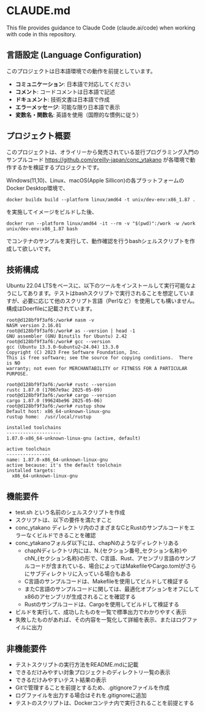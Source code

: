 # CLAUDE.md

This file provides guidance to Claude Code (claude.ai/code) when working with code in this repository.

## 言語設定 (Language Configuration)

このプロジェクトは日本語環境での動作を前提としています。

- **コミュニケーション**: 日本語で対応してください
- **コメント**: コードコメントは日本語で記述
- **ドキュメント**: 技術文書は日本語で作成
- **エラーメッセージ**: 可能な限り日本語で表示
- **変数名・関数名**: 英語を使用（国際的な慣例に従う）

## プロジェクト概要
このプロジェクトは、オライリーから発売されている並行プログラミング入門のサンプルコード
https://github.com/oreilly-japan/conc_ytakano が各環境で動作するかを検証するプロジェクトです。

Windows(11,10)、Linux、macOS(Apple Sillicon)の各プラットフォームのDocker Desktop環境で、

```
docker buildx build --platform linux/amd64 -t univ/dev-env:x86_1.87 .
```

を実施してイメージをビルドした後、

```
docker run --platform linux/amd64 -it --rm -v "$(pwd)":/work -w /work univ/dev-env:x86_1.87 bash
```

でコンテナのサンプルを実行して、動作確認を行うbashシェルスクリプトを作成して欲しいです。


## 技術構成

Ubuntu 22.04 LTSをベースに、以下のツールをインストールして実行可能なようにしてあります。テストはbashスクリプトで実行されることを想定していますが、必要に応じて他のスクリプト言語（Perlなど）を使用しても構いません。構成はDoerfileに記載されています。

```
root@d128bf9f3af6:/work# nasm -v
NASM version 2.16.01
root@d128bf9f3af6:/work# as --version | head -1
GNU assembler (GNU Binutils for Ubuntu) 2.42
root@d128bf9f3af6:/work# gcc --version
gcc (Ubuntu 13.3.0-6ubuntu2~24.04) 13.3.0
Copyright (C) 2023 Free Software Foundation, Inc.
This is free software; see the source for copying conditions.  There is NO
warranty; not even for MERCHANTABILITY or FITNESS FOR A PARTICULAR PURPOSE.

root@d128bf9f3af6:/work# rustc --version
rustc 1.87.0 (17067e9ac 2025-05-09)
root@d128bf9f3af6:/work# cargo --version
cargo 1.87.0 (99624be96 2025-05-06)
root@d128bf9f3af6:/work# rustup show
Default host: x86_64-unknown-linux-gnu
rustup home:  /usr/local/rustup

installed toolchains
--------------------
1.87.0-x86_64-unknown-linux-gnu (active, default)

active toolchain
----------------
name: 1.87.0-x86_64-unknown-linux-gnu
active because: it's the default toolchain
installed targets:
  x86_64-unknown-linux-gnu
```

## 機能要件
- test.sh という名前のシェルスクリプトを作成
- スクリプトは、以下の要件を満たすこと
 - conc_ytakano ディレクトリ内のさまざまなCとRustのサンプルコードをエラーなくビルドできることを確認
 - conc_ytakanoフォルダ以下には、chapNのようなディレクトリある
   - chapNディレクトリ内には、N.{セクション番号_セクション名称}やchN_{セクション名称}の形で、C言語、Rust、アセンブリ言語のサンプルコードが含まれている、場合によってはMakefileやCargo.tomlがさらにサブディレクトリに入っている場合もある
   - C言語のサンプルコードは、Makefileを使用してビルドして検証する
   - またC言語のサンプルコードに関しては、最適化オプションをオフにしてx86のアセンブリが生成されることを確認する
   - Rustのサンプルコードは、Cargoを使用してビルドして検証する
- ビルドを実行して、成功したものを一覧で標準出力でわかりやすく表示
- 失敗したものがあれば、その内容を一覧化して詳細を表示、またはログファイルに出力

## 非機能要件
- テストスクリプトの実行方法をREADME.mdに記載
- できるだけみやすい対象プロジェクトのディレクトリ一覧の表示
- できるだけみやすいテスト結果の表示
- Gitで管理することを前提とするため、.gitignoreファイルを作成
- ログファイルを出力する場合はそれを.gitignoreに追加
- テストのスクリプトは、Dockerコンテナ内で実行されることを前提とする
